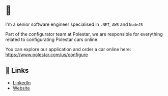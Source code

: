 # 👋

I'm a senior software engineer specialised in `.NET`, `AWS` and `NodeJS`

Part of the configurator team at Polestar, we are responsible for everything related to configurating Polestar cars online.

You can explore our application and order a car online here: https://www.polestar.com/us/configure

## 🔗 Links
- [LinkedIn](https://www.linkedin.com/in/kristoffer-kirkerud/)
- [Website](https://kirkerud.dev)

